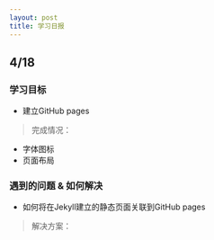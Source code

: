 ```yaml
---
layout: post
title: 学习日报
---
```


## 4/18

### 学习目标
- 建立GitHub pages
> 完成情况：
- 字体图标
- 页面布局

### 遇到的问题 & 如何解决
- 如何将在Jekyll建立的静态页面关联到GitHub pages
> 解决方案：
